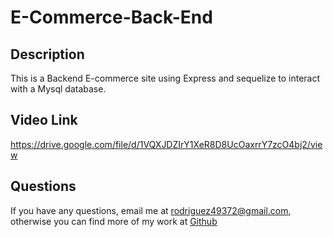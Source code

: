 # E-Commerce-Back-End
## Description
  This is a Backend E-commerce site using Express and sequelize to interact with a Mysql database.
  ## Video Link
  https://drive.google.com/file/d/1VQXJDZIrY1XeR8D8UcOaxrrY7zcO4bj2/view
  ## Questions
  If you have any questions, email me at rodriguez49372@gmail.com, otherwise you can find more of my work at [Github](https://github.com/teresarod11)